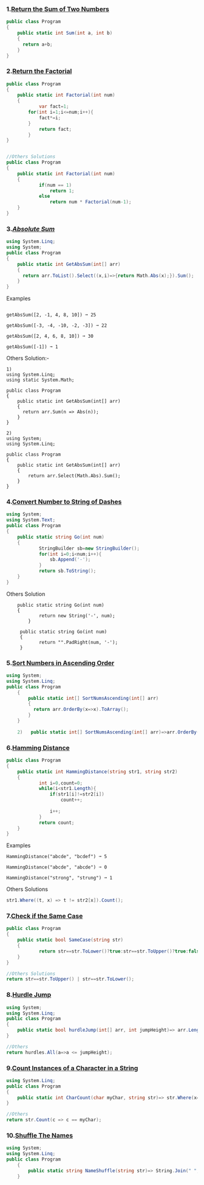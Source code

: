 ### 1.[Return the Sum of Two Numbers](https://edabit.com/challenge/xfRucdwGksiyjZq4K)
```csharp
public class Program 
{
    public static int Sum(int a, int b) 
    {
      return a+b;
    }
}
```

### 2.[Return the Factorial](https://edabit.com/challenge/PmhP5mXMRrBoH3WoB)
```csharp
public class Program
{
    public static int Factorial(int num)
    {
			var fact=1;
		for(int i=1;i<=num;i++){
			fact*=i;
		}
			return fact;
		}
}


//Others Solutions
public class Program
{
    public static int Factorial(int num)
    {
			if(num == 1)
				return 1;
			else
				return num * Factorial(num-1);
    }
}
```

### 3.[*Absolute Sum*](https://edabit.com/challenge/J3WGSreYhc65cWyrc)
```csharp
using System.Linq;
using System;
public class Program 
{
    public static int GetAbsSum(int[] arr) 
    {
      return arr.ToList().Select((x,i)=>{return Math.Abs(x);}).Sum();
    }
}

```
Examples
```

getAbsSum([2, -1, 4, 8, 10]) ➞ 25

getAbsSum([-3, -4, -10, -2, -3]) ➞ 22

getAbsSum([2, 4, 6, 8, 10]) ➞ 30

getAbsSum([-1]) ➞ 1
```
Others Solution:-
```
1)
using System.Linq;
using static System.Math;

public class Program 
{
    public static int GetAbsSum(int[] arr) 
    {
      return arr.Sum(n => Abs(n));
    }
}

2)
using System;
using System.Linq;

public class Program 
{
    public static int GetAbsSum(int[] arr) 
    {
      	return arr.Select(Math.Abs).Sum();
    }
}
```

### 4.[Convert Number to String of Dashes](https://edabit.com/challenge/EvLjBnySusTm4MNTM)
```csharp
using System;
using System.Text;
public class Program
{
    public static string Go(int num)
    {
			StringBuilder sb=new StringBuilder();
			for(int i=0;i<num;i++){
				sb.Append('-');
			}
			return sb.ToString();
    }
}
```
Others Solution
```Csharp
    public static string Go(int num)
    {
			return new String('-', num);
		}
    
     public static string Go(int num)
     {
			return "".PadRight(num, '-');
     }
```

### 5.[Sort Numbers in Ascending Order](https://edabit.com/challenge/RocWAnyqu5J4fiZxS)
```csharp
using System;
using System.Linq;
public class Program
    {
        public static int[] SortNumsAscending(int[] arr)
        {
          return arr.OrderBy(x=>x).ToArray();
        }
    }
    
    2)   public static int[] SortNumsAscending(int[] arr)=>arr.OrderBy(x=>x).ToArray();       
```

### 6.[Hamming Distance](https://edabit.com/challenge/K49LXsoMmS6tXxP7R)
```csharp
public class Program
{
    public static int HammingDistance(string str1, string str2)
    {
			int i=0,count=0;
			while(i<str1.Length){
				if(str1[i]!=str2[i]) 
					count++;
				
				i++;
			}
			return count;
    }
}
```
Examples
```
HammingDistance("abcde", "bcdef") ➞ 5

HammingDistance("abcde", "abcde") ➞ 0

HammingDistance("strong", "strung") ➞ 1
```
Others Solutions
```csharp
str1.Where((t, x) => t != str2[x]).Count();
```

### 7.[Check if the Same Case](https://edabit.com/challenge/ivaEWKZbFMcR8emJ8)
```csharp
public class Program
{
    public static bool SameCase(string str)
    {
			return str==str.ToLower()?true:str==str.ToUpper()?true:false;
    }
}

//Others Solutions
return str==str.ToUpper() | str==str.ToLower();
```

### 8.[Hurdle Jump](https://edabit.com/challenge/78LSJFf47j3omQgr2)
```csharp
using System;
using System.Linq;
public class Program
{
	public static bool hurdleJump(int[] arr, int jumpHeight)=> arr.Length==0 || jumpHeight>=arr.Max();
}

//Others
return hurdles.All(a=>a <= jumpHeight);
```

### 9.[Count Instances of a Character in a String](https://edabit.com/challenge/ptpBkzwCAgC6MJzGd)
```csharp
using System.Linq;
public class Program 
{
    public static int CharCount(char myChar, string str)=> str.Where(x=>x==myChar).Count();
}

//Others 
return str.Count(c => c == myChar);
```
### 10.[Shuffle The Names](https://edabit.com/challenge/c4W4BNymgCC5WkfHp)
```csharp
using System;
using System.Linq;
public class Program
    {
        public static string NameShuffle(string str)=> String.Join(" ",str.Split(' ').Reverse());
    }
```
